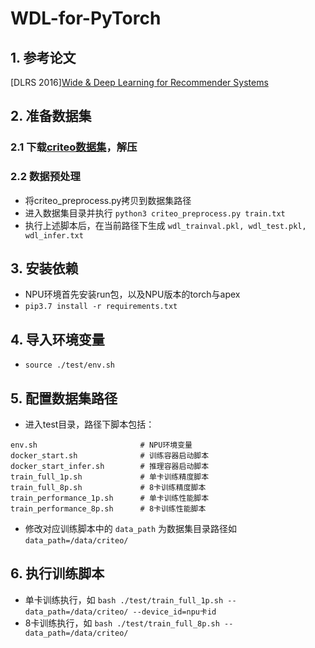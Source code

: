 # WDL-for-PyTorch

## 1. 参考论文
[DLRS 2016][Wide & Deep Learning for Recommender Systems](http://www.arxiv.org/pdf/1606.07792.pdf)

## 2. 准备数据集
### 2.1 下载[criteo数据集](https://labs.criteo.com/2014/02/kaggle-display-advertising-challenge-dataset/)，解压
### 2.2 数据预处理
  - 将criteo_preprocess.py拷贝到数据集路径
  - 进入数据集目录并执行 `python3 criteo_preprocess.py train.txt`
  - 执行上述脚本后，在当前路径下生成 `wdl_trainval.pkl, wdl_test.pkl, wdl_infer.txt`

## 3. 安装依赖
- NPU环境首先安装run包，以及NPU版本的torch与apex
- `pip3.7 install -r requirements.txt`

## 4. 导入环境变量
- `source ./test/env.sh`

## 5. 配置数据集路径
- 进入test目录，路径下脚本包括：
```
env.sh                       # NPU环境变量
docker_start.sh              # 训练容器启动脚本
docker_start_infer.sh        # 推理容器启动脚本
train_full_1p.sh             # 单卡训练精度脚本
train_full_8p.sh             # 8卡训练精度脚本
train_performance_1p.sh      # 单卡训练性能脚本
train_performance_8p.sh      # 8卡训练性能脚本
```
- 修改对应训练脚本中的 `data_path` 为数据集目录路径如 `data_path=/data/criteo/`
  
## 6. 执行训练脚本
- 单卡训练执行，如 `bash ./test/train_full_1p.sh --data_path=/data/criteo/ --device_id=npu卡id`
- 8卡训练执行，如 `bash ./test/train_full_8p.sh --data_path=/data/criteo/`
